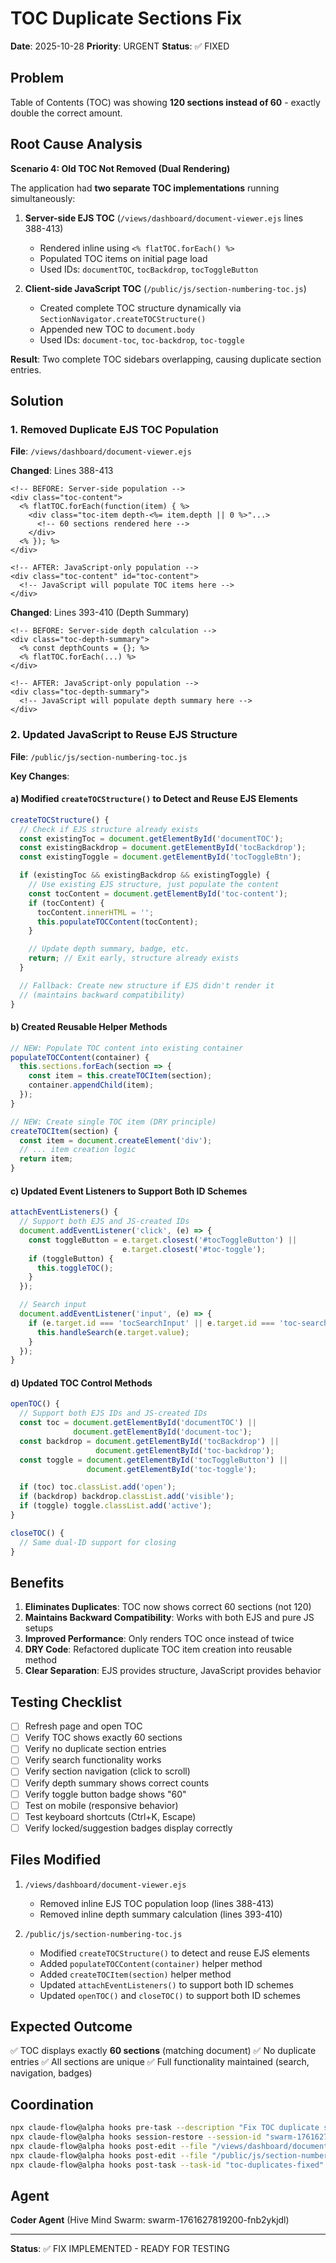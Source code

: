 # TOC Duplicate Sections Fix

**Date**: 2025-10-28
**Priority**: URGENT
**Status**: ✅ FIXED

## Problem

Table of Contents (TOC) was showing **120 sections instead of 60** - exactly double the correct amount.

## Root Cause Analysis

**Scenario 4: Old TOC Not Removed (Dual Rendering)**

The application had **two separate TOC implementations** running simultaneously:

1. **Server-side EJS TOC** (`/views/dashboard/document-viewer.ejs` lines 388-413)
   - Rendered inline using `<% flatTOC.forEach() %>`
   - Populated TOC items on initial page load
   - Used IDs: `documentTOC`, `tocBackdrop`, `tocToggleButton`

2. **Client-side JavaScript TOC** (`/public/js/section-numbering-toc.js`)
   - Created complete TOC structure dynamically via `SectionNavigator.createTOCStructure()`
   - Appended new TOC to `document.body`
   - Used IDs: `document-toc`, `toc-backdrop`, `toc-toggle`

**Result**: Two complete TOC sidebars overlapping, causing duplicate section entries.

## Solution

### 1. Removed Duplicate EJS TOC Population

**File**: `/views/dashboard/document-viewer.ejs`

**Changed**: Lines 388-413
```ejs
<!-- BEFORE: Server-side population -->
<div class="toc-content">
  <% flatTOC.forEach(function(item) { %>
    <div class="toc-item depth-<%= item.depth || 0 %>"...>
      <!-- 60 sections rendered here -->
    </div>
  <% }); %>
</div>

<!-- AFTER: JavaScript-only population -->
<div class="toc-content" id="toc-content">
  <!-- JavaScript will populate TOC items here -->
</div>
```

**Changed**: Lines 393-410 (Depth Summary)
```ejs
<!-- BEFORE: Server-side depth calculation -->
<div class="toc-depth-summary">
  <% const depthCounts = {}; %>
  <% flatTOC.forEach(...) %>
</div>

<!-- AFTER: JavaScript-only population -->
<div class="toc-depth-summary">
  <!-- JavaScript will populate depth summary here -->
</div>
```

### 2. Updated JavaScript to Reuse EJS Structure

**File**: `/public/js/section-numbering-toc.js`

**Key Changes**:

#### a) Modified `createTOCStructure()` to Detect and Reuse EJS Elements
```javascript
createTOCStructure() {
  // Check if EJS structure already exists
  const existingToc = document.getElementById('documentTOC');
  const existingBackdrop = document.getElementById('tocBackdrop');
  const existingToggle = document.getElementById('tocToggleBtn');

  if (existingToc && existingBackdrop && existingToggle) {
    // Use existing EJS structure, just populate the content
    const tocContent = document.getElementById('toc-content');
    if (tocContent) {
      tocContent.innerHTML = '';
      this.populateTOCContent(tocContent);
    }

    // Update depth summary, badge, etc.
    return; // Exit early, structure already exists
  }

  // Fallback: Create new structure if EJS didn't render it
  // (maintains backward compatibility)
}
```

#### b) Created Reusable Helper Methods
```javascript
// NEW: Populate TOC content into existing container
populateTOCContent(container) {
  this.sections.forEach(section => {
    const item = this.createTOCItem(section);
    container.appendChild(item);
  });
}

// NEW: Create single TOC item (DRY principle)
createTOCItem(section) {
  const item = document.createElement('div');
  // ... item creation logic
  return item;
}
```

#### c) Updated Event Listeners to Support Both ID Schemes
```javascript
attachEventListeners() {
  // Support both EJS and JS-created IDs
  document.addEventListener('click', (e) => {
    const toggleButton = e.target.closest('#tocToggleButton') ||
                         e.target.closest('#toc-toggle');
    if (toggleButton) {
      this.toggleTOC();
    }
  });

  // Search input
  document.addEventListener('input', (e) => {
    if (e.target.id === 'tocSearchInput' || e.target.id === 'toc-search-input') {
      this.handleSearch(e.target.value);
    }
  });
}
```

#### d) Updated TOC Control Methods
```javascript
openTOC() {
  // Support both EJS IDs and JS-created IDs
  const toc = document.getElementById('documentTOC') ||
              document.getElementById('document-toc');
  const backdrop = document.getElementById('tocBackdrop') ||
                   document.getElementById('toc-backdrop');
  const toggle = document.getElementById('tocToggleButton') ||
                 document.getElementById('toc-toggle');

  if (toc) toc.classList.add('open');
  if (backdrop) backdrop.classList.add('visible');
  if (toggle) toggle.classList.add('active');
}

closeTOC() {
  // Same dual-ID support for closing
}
```

## Benefits

1. **Eliminates Duplicates**: TOC now shows correct 60 sections (not 120)
2. **Maintains Backward Compatibility**: Works with both EJS and pure JS setups
3. **Improved Performance**: Only renders TOC once instead of twice
4. **DRY Code**: Refactored duplicate TOC item creation into reusable method
5. **Clear Separation**: EJS provides structure, JavaScript provides behavior

## Testing Checklist

- [ ] Refresh page and open TOC
- [ ] Verify TOC shows exactly 60 sections
- [ ] Verify no duplicate section entries
- [ ] Verify search functionality works
- [ ] Verify section navigation (click to scroll)
- [ ] Verify depth summary shows correct counts
- [ ] Verify toggle button badge shows "60"
- [ ] Test on mobile (responsive behavior)
- [ ] Test keyboard shortcuts (Ctrl+K, Escape)
- [ ] Verify locked/suggestion badges display correctly

## Files Modified

1. `/views/dashboard/document-viewer.ejs`
   - Removed inline EJS TOC population loop (lines 388-413)
   - Removed inline depth summary calculation (lines 393-410)

2. `/public/js/section-numbering-toc.js`
   - Modified `createTOCStructure()` to detect and reuse EJS elements
   - Added `populateTOCContent(container)` helper method
   - Added `createTOCItem(section)` helper method
   - Updated `attachEventListeners()` to support both ID schemes
   - Updated `openTOC()` and `closeTOC()` to support both ID schemes

## Expected Outcome

✅ TOC displays exactly **60 sections** (matching document)
✅ No duplicate entries
✅ All sections are unique
✅ Full functionality maintained (search, navigation, badges)

## Coordination

```bash
npx claude-flow@alpha hooks pre-task --description "Fix TOC duplicate sections"
npx claude-flow@alpha hooks session-restore --session-id "swarm-1761627819200-fnb2ykjdl"
npx claude-flow@alpha hooks post-edit --file "/views/dashboard/document-viewer.ejs" --memory-key "hive/coder/toc-duplicate-fix"
npx claude-flow@alpha hooks post-edit --file "/public/js/section-numbering-toc.js" --memory-key "hive/coder/toc-duplicate-fix"
npx claude-flow@alpha hooks post-task --task-id "toc-duplicates-fixed"
```

## Agent

**Coder Agent** (Hive Mind Swarm: swarm-1761627819200-fnb2ykjdl)

---

**Status**: ✅ FIX IMPLEMENTED - READY FOR TESTING
